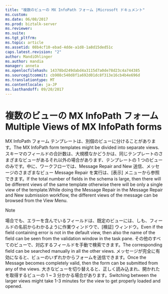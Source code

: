 ```yaml
---
title: "複数のビューの MX InfoPath フォーム |Microsoft ドキュメント"
ms.custom: 
ms.date: 06/08/2017
ms.prod: biztalk-server
ms.reviewer: 
ms.suite: 
ms.tgt_pltfrm: 
ms.topic: article
ms.assetid: 08b4cf10-ebad-4dde-a1d8-1a8d15ded51c
caps.latest.revision: "2"
author: MandiOhlinger
ms.author: mandia
manager: anneta
ms.openlocfilehash: 14378bd249dabd4a3115d7a0de78d23c4a744385
ms.sourcegitcommit: cb908c540d8f1a692d01dc8f313e16cb4b4e696d
ms.translationtype: MT
ms.contentlocale: ja-JP
ms.lasthandoff: 09/20/2017
---
```

# <a name="multiple-views-of-mx-infopath-forms"></a><span data-ttu-id="60f41-102">複数のビューの MX InfoPath フォーム</span><span class="sxs-lookup"><span data-stu-id="60f41-102">Multiple Views of MX InfoPath forms</span></span>
<span data-ttu-id="60f41-103">MX InfoPath フォーム テンプレートは、別個のビューに分けることがあります。</span><span class="sxs-lookup"><span data-stu-id="60f41-103">The MX InfoPath form templates might be divided into separate views.</span></span> <span data-ttu-id="60f41-104">スキーマのフィールドの合計数は、大規模なかどうかは、同じテンプレートのさまざまなビューがあるそれ以外の場合があります、テンプレートの 1 つのビューのみです。中に、ワークフローでは、Message Repair and New 送信、メッセージのさまざまなビュー Message Repair を実行は、[表示] メニューから参照できます。</span><span class="sxs-lookup"><span data-stu-id="60f41-104">If the total number of fields in the schema is large, then there will be different views of the same template otherwise there will be only a single view of the template.While doing the Message Repair in the Message Repair and New submission workflow, the different views of the message can be browsed from the View Menu.</span></span>  
  
> [!NOTE]
>  <span data-ttu-id="60f41-105">場合でも、エラーを含んでいるフィールドは、既定のビューには、しも、フィールドの名前からわかるように作業ウィンドウで、[検証] ウィンドウ。</span><span class="sxs-lookup"><span data-stu-id="60f41-105">Even if the field containing error is not in the default view, then also the name of the field can be seen from the validation window in the task pane.</span></span> <span data-ttu-id="60f41-106">その他のすべてのビューで、対応するフィールドを手動で検索できます。</span><span class="sxs-lookup"><span data-stu-id="60f41-106">The corresponding field can be searched manually in all the other views.</span></span> <span data-ttu-id="60f41-107">メッセージが完全に有効になると、ビューのいずれかからフォームを送信できます。</span><span class="sxs-lookup"><span data-stu-id="60f41-107">Once the Message becomes completely valid, then the form can be submitted from any of the views.</span></span> <span data-ttu-id="60f41-108">大きなビューを切り替えると、正しく読み込まれ、開かれたを取得するビューの 1 ~ 3 分かかる場合があります。</span><span class="sxs-lookup"><span data-stu-id="60f41-108">Switching between the larger views might take 1-3 minutes for the view to get properly loaded and opened.</span></span>